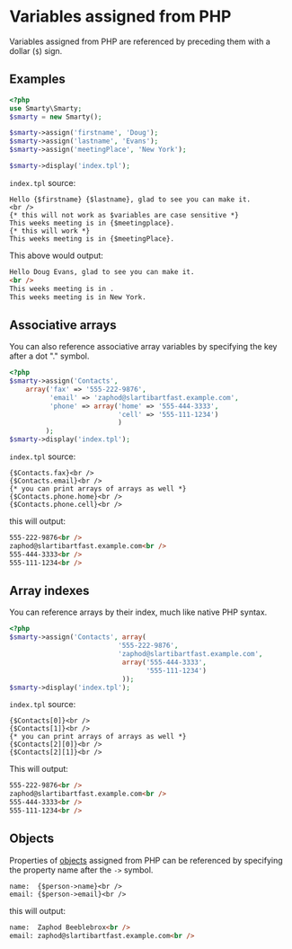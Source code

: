 # Variables assigned from PHP

Variables assigned from PHP are referenced by preceding them with a dollar
(`$`) sign.

## Examples

```php
<?php
use Smarty\Smarty;
$smarty = new Smarty();

$smarty->assign('firstname', 'Doug');
$smarty->assign('lastname', 'Evans');
$smarty->assign('meetingPlace', 'New York');

$smarty->display('index.tpl');

```

`index.tpl` source:

```smarty
Hello {$firstname} {$lastname}, glad to see you can make it.
<br />
{* this will not work as $variables are case sensitive *}
This weeks meeting is in {$meetingplace}.
{* this will work *}
This weeks meeting is in {$meetingPlace}.
```
       
This above would output:

```html
Hello Doug Evans, glad to see you can make it.
<br />
This weeks meeting is in .
This weeks meeting is in New York.
```
      
## Associative arrays

You can also reference associative array variables by specifying the key
after a dot "." symbol.

```php
<?php
$smarty->assign('Contacts',
    array('fax' => '555-222-9876',
          'email' => 'zaphod@slartibartfast.example.com',
          'phone' => array('home' => '555-444-3333',
                           'cell' => '555-111-1234')
                           )
         );
$smarty->display('index.tpl');
```

`index.tpl` source:

```smarty
{$Contacts.fax}<br />
{$Contacts.email}<br />
{* you can print arrays of arrays as well *}
{$Contacts.phone.home}<br />
{$Contacts.phone.cell}<br />
```

this will output:

```html
555-222-9876<br />
zaphod@slartibartfast.example.com<br />
555-444-3333<br />
555-111-1234<br />
```

## Array indexes

You can reference arrays by their index, much like native PHP syntax.

```php
<?php
$smarty->assign('Contacts', array(
                           '555-222-9876',
                           'zaphod@slartibartfast.example.com',
                            array('555-444-3333',
                                  '555-111-1234')
                            ));
$smarty->display('index.tpl');
```

`index.tpl` source:

```smarty
{$Contacts[0]}<br />
{$Contacts[1]}<br />
{* you can print arrays of arrays as well *}
{$Contacts[2][0]}<br />
{$Contacts[2][1]}<br />
```

This will output:

```html
555-222-9876<br />
zaphod@slartibartfast.example.com<br />
555-444-3333<br />
555-111-1234<br />
```

## Objects

Properties of [objects](../../api/variables/objects.md) assigned from PHP
can be referenced by specifying the property name after the `->` symbol.

```smarty
name:  {$person->name}<br />
email: {$person->email}<br />
```

this will output:

```html
name:  Zaphod Beeblebrox<br />
email: zaphod@slartibartfast.example.com<br />
```